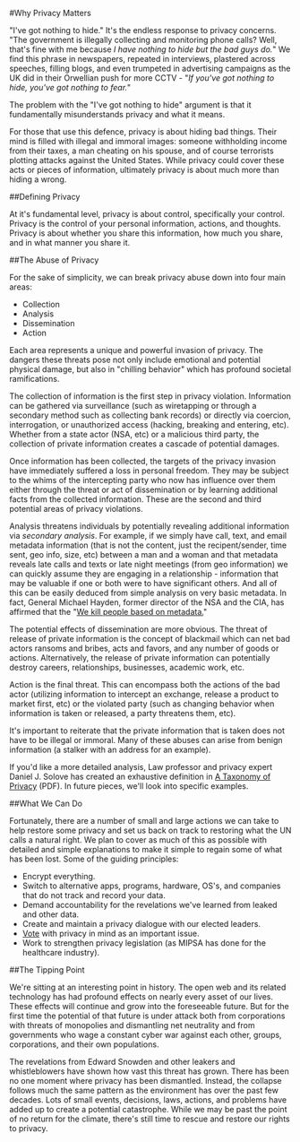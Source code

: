 #Why Privacy Matters

"I've got nothing to hide." It's the endless response to privacy concerns. "The government is illegally collecting and monitoring phone calls? Well, that's fine with me because _I have nothing to hide but the bad guys do._" We find this phrase in newspapers, repeated in interviews, plastered across speeches, filling blogs, and even trumpeted in advertising campaigns as the UK did in their Orwellian push for more CCTV - "_If you've got nothing to hide, you've got nothing to fear._"

The problem with the "I've got nothing to hide" argument is that it fundamentally misunderstands privacy and what it means.

For those that use this defence, privacy is about hiding bad things. Their mind is filled with illegal and immoral images: someone withholding income from their taxes, a man cheating on his spouse, and of course terrorists plotting attacks against the United States. While privacy could cover these acts or pieces of information, ultimately privacy is about much more than hiding a wrong.

##Defining Privacy

At it's fundamental level, privacy is about control, specifically your control. Privacy is the control of your personal information, actions, and thoughts. Privacy is about whether you share this information, how much you share, and in what manner you share it.

##The Abuse of Privacy

 For the sake of simplicity, we can break privacy abuse down into four main areas:
* Collection
* Analysis
* Dissemination
* Action

Each area represents a unique and powerful invasion of privacy. The dangers these threats pose not only include emotional and potential physical damage, but also in "chilling behavior" which has profound societal ramifications.

The collection of information is the first step in privacy violation. Information can be gathered via surveillance (such as wiretapping or through a secondary method such as collecting bank records) or directly via coercion, interrogation, or unauthorized access (hacking, breaking and entering, etc). Whether from a state actor (NSA, etc) or a malicious third party, the collection of private information creates a cascade of potential damages.

Once information has been collected, the targets of the privacy invasion have immediately suffered a loss in personal freedom. They may be subject to the whims of the intercepting party who now has influence over them either through the threat or act of dissemination or by learning additional facts from the collected information. These are the second and third potential areas of privacy violations.

Analysis threatens individuals by potentially revealing additional information via _secondary analysis_. For example, if we simply have call, text, and email metadata information (that is not the content, just the recipent/sender, time sent, geo info, size, etc) between a man and a woman and that metadata reveals late calls and texts or late night meetings (from geo information) we can quickly assume they are engaging in a relationship - information that may be valuable if one or both were to have significant others. And all of this can be easily deduced from simple analysis on very basic metadata. In fact, General Michael Hayden, former director of the NSA and the CIA, has affirmed that the "[We kill people based on metadata.](http://www.nybooks.com/blogs/nyrblog/2014/may/10/we-kill-people-based-metadata/)"

The potential effects of dissemination are more obvious. The threat of release of private information is the concept of blackmail which can net bad actors ransoms and bribes, acts and favors, and any number of goods or actions. Alternatively, the release of private information can potentially destroy careers, relationships, businesses, academic work, etc.

Action is the final threat. This can encompass both the actions of the bad actor (utilizing information to intercept an exchange, release a product to market first, etc) or the violated party (such as changing behavior when information is taken or released, a party threatens them, etc).

It's important to reiterate that the private information that is taken does not have to be illegal or immoral. Many of these abuses can arise from benign information (a stalker with an address for an example).

If you'd like a more detailed analysis, Law professor and privacy expert Daniel J. Solove has created an exhaustive definition in [A Taxonomy of Privacy](https://www.law.upenn.edu/journals/lawreview/articles/volume154/issue3/Solove154U.Pa.L.Rev.477%282006%29.pdf) (PDF). In future pieces, we'll look into specific examples.


##What We Can Do

Fortunately, there are a number of small and large actions we can take to help restore some privacy and set us back on track to restoring what the UN calls a natural right. We plan to cover as much of this as possible with detailed and simple explanations to make it simple to regain some of what has been lost. Some of the guiding principles:

* Encrypt everything.
* Switch to alternative apps, programs, hardware, OS's, and companies that do not track and record your data.
* Demand accountability for the revelations we've learned from leaked and other data.
* Create and maintain a privacy dialogue with our elected leaders.
* [Vote](http://registertovote.org/index.html) with privacy in mind as an important issue.
* Work to strengthen privacy legislation (as MIPSA has done for the healthcare industry).

##The Tipping Point

We're sitting at an interesting point in history. The open web and its related technology has had profound effects on nearly every asset of our lives. These effects will continue and grow into the foreseeable future. But for the first time the potential of that future is under attack both from corporations with threats of monopolies and dismantling net neutrality and from governments who wage a constant cyber war against each other, groups, corporations, and their own populations. 

The revelations from Edward Snowden and other leakers and whistleblowers have shown how vast this threat has grown. There has been no one moment where privacy has been dismantled. Instead, the collapse follows much the same pattern as the environment has over the past few decades. Lots of small events, decisions, laws, actions, and problems have added up to create a potential catastrophe. While we may be past the point of no return for the climate, there's still time to rescue and restore our rights to privacy.  